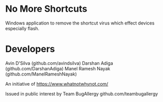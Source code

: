 No More Shortcuts
=================
Windows application to remove the shortcut virus which effect devices especially flash.

Developers
==========
Avin D'Silva (github.com/avindsilva)
Darshan Adiga (github.com/DarshanAdiga)
Manel Ramesh Nayak (github.com/ManelRameshNayak)

An initiative of 
https://www.whatnotwhynot.com/

Issued in public interest by
Team BugAllergy github.com/teambugallergy
